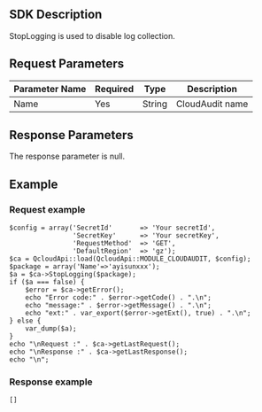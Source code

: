 
## SDK Description
StopLogging is used to disable log collection.
## Request Parameters


| Parameter Name | Required | Type | Description |
|---------|---------|---------|--------|
| Name | Yes | String | CloudAudit name |
## Response Parameters
The response parameter is null.

## Example
### Request example

```
$config = array('SecretId'       => 'Your secretId',
                'SecretKey'      => 'Your secretKey',
                'RequestMethod'  => 'GET',
                'DefaultRegion'  => 'gz');
$ca = QcloudApi::load(QcloudApi::MODULE_CLOUDAUDIT, $config);
$package = array('Name'=>'ayisunxxx');
$a = $ca->StopLogging($package);
if ($a === false) {
    $error = $ca->getError();
    echo "Error code:" . $error->getCode() . ".\n";
    echo "message:" . $error->getMessage() . ".\n";
    echo "ext:" . var_export($error->getExt(), true) . ".\n";
} else {
    var_dump($a);
}
echo "\nRequest :" . $ca->getLastRequest();
echo "\nResponse :" . $ca->getLastResponse();
echo "\n";
```
### Response example

```
[]
```
